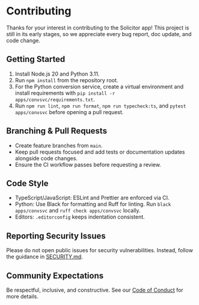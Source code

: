 # Contributing

Thanks for your interest in contributing to the Solicitor app! This project is still in its early stages, so we appreciate every bug report, doc update, and code change.

## Getting Started

1. Install Node.js 20 and Python 3.11.
2. Run `npm install` from the repository root.
3. For the Python conversion service, create a virtual environment and install requirements with `pip install -r apps/convsvc/requirements.txt`.
4. Run `npm run lint`, `npm run format`, `npm run typecheck:ts`, and `pytest apps/convsvc` before opening a pull request.

## Branching & Pull Requests

- Create feature branches from `main`.
- Keep pull requests focused and add tests or documentation updates alongside code changes.
- Ensure the CI workflow passes before requesting a review.

## Code Style

- TypeScript/JavaScript: ESLint and Prettier are enforced via CI.
- Python: Use Black for formatting and Ruff for linting. Run `black apps/convsvc` and `ruff check apps/convsvc` locally.
- Editors: `.editorconfig` keeps indentation consistent.

## Reporting Security Issues

Please do not open public issues for security vulnerabilities. Instead, follow the guidance in [SECURITY.md](SECURITY.md).

## Community Expectations

Be respectful, inclusive, and constructive. See our [Code of Conduct](CODE_OF_CONDUCT.md) for more details.
